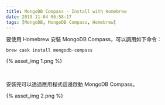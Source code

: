 ```yaml
---
title: MongoDB Compass - Install with Homebrew
date: 2019-11-04 06:58:17
tags: [MongoDB, MongoDB Compass, Homebrew]
---
```


要使用 Homebrew 安裝 MongoDB Compass，可以調用如下命令：

<!-- More -->

    brew cask install mongodb-compass

{% asset_img 1.png %}

</br>


安裝完可以透過應用程式這邊啟動 MongoDB Compass。

{% asset_img 2.png %}
